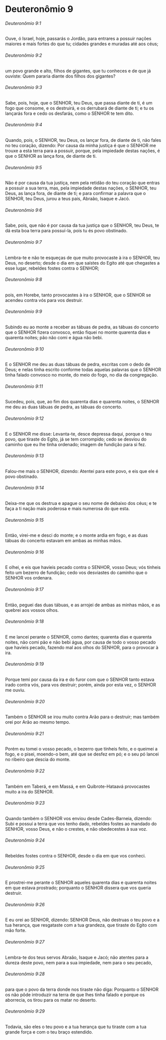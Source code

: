 # Deuteronômio 9

###### Deuteronômio 9:1

Ouve, ó Israel, hoje, passarás o Jordão, para entrares a possuir nações maiores e mais fortes do que tu; cidades grandes e muradas até aos céus;

###### Deuteronômio 9:2

um povo grande e alto, filhos de gigantes, que tu conheces e de que já ouviste: Quem pararia diante dos filhos dos gigantes?

###### Deuteronômio 9:3

Sabe, pois, hoje, que o SENHOR, teu Deus, que passa diante de ti, é um fogo que consome, e os destruirá, e os derrubará de diante de ti; e tu os lançarás fora e cedo os desfarás, como o SENHOR te tem dito.

###### Deuteronômio 9:4

Quando, pois, o SENHOR, teu Deus, os lançar fora, de diante de ti, não fales no teu coração, dizendo: Por causa da minha justiça é que o SENHOR me trouxe a esta terra para a possuir, porque, pela impiedade destas nações, é que o SENHOR as lança fora, de diante de ti.

###### Deuteronômio 9:5

Não é por causa da tua justiça, nem pela retidão do teu coração que entras a possuir a sua terra, mas, pela impiedade destas nações, o SENHOR, teu Deus, as lança fora, de diante de ti; e para confirmar a palavra que o SENHOR, teu Deus, jurou a teus pais, Abraão, Isaque e Jacó.

###### Deuteronômio 9:6

Sabe, pois, que não é por causa da tua justiça que o SENHOR, teu Deus, te dá esta boa terra para possuí-la, pois tu és povo obstinado.

###### Deuteronômio 9:7

Lembra-te e não te esqueças de que muito provocaste à ira o SENHOR, teu Deus, no deserto; desde o dia em que saístes do Egito até que chegastes a esse lugar, rebeldes fostes contra o SENHOR;

###### Deuteronômio 9:8

pois, em Horebe, tanto provocastes à ira o SENHOR, que o SENHOR se acendeu contra vós para vos destruir.

###### Deuteronômio 9:9

Subindo eu ao monte a receber as tábuas de pedra, as tábuas do concerto que o SENHOR fizera convosco, então fiquei no monte quarenta dias e quarenta noites; pão não comi e água não bebi.

###### Deuteronômio 9:10

E o SENHOR me deu as duas tábuas de pedra, escritas com o dedo de Deus; e nelas tinha escrito conforme todas aquelas palavras que o SENHOR tinha falado convosco no monte, do meio do fogo, no dia da congregação.

###### Deuteronômio 9:11

Sucedeu, pois, que, ao fim dos quarenta dias e quarenta noites, o SENHOR me deu as duas tábuas de pedra, as tábuas do concerto.

###### Deuteronômio 9:12

E o SENHOR me disse: Levanta-te, desce depressa daqui, porque o teu povo, que tiraste do Egito, já se tem corrompido; cedo se desviou do caminho que eu lhe tinha ordenado; imagem de fundição para si fez.

###### Deuteronômio 9:13

Falou-me mais o SENHOR, dizendo: Atentei para este povo, e eis que ele é povo obstinado.

###### Deuteronômio 9:14

Deixa-me que os destrua e apague o seu nome de debaixo dos céus; e te faça a ti nação mais poderosa e mais numerosa do que esta.

###### Deuteronômio 9:15

Então, virei-me e desci do monte; e o monte ardia em fogo, e as duas tábuas do concerto estavam em ambas as minhas mãos.

###### Deuteronômio 9:16

E olhei, e eis que havíeis pecado contra o SENHOR, vosso Deus; vós tínheis feito um bezerro de fundição; cedo vos desviastes do caminho que o SENHOR vos ordenara.

###### Deuteronômio 9:17

Então, peguei das duas tábuas, e as arrojei de ambas as minhas mãos, e as quebrei aos vossos olhos.

###### Deuteronômio 9:18

E me lancei perante o SENHOR, como dantes; quarenta dias e quarenta noites, não comi pão e não bebi água, por causa de todo o vosso pecado que havíeis pecado, fazendo mal aos olhos do SENHOR, para o provocar à ira.

###### Deuteronômio 9:19

Porque temi por causa da ira e do furor com que o SENHOR tanto estava irado contra vós, para vos destruir; porém, ainda por esta vez, o SENHOR me ouviu.

###### Deuteronômio 9:20

Também o SENHOR se irou muito contra Arão para o destruir; mas também orei por Arão ao mesmo tempo.

###### Deuteronômio 9:21

Porém eu tomei o vosso pecado, o bezerro que tínheis feito, e o queimei a fogo, e o pisei, moendo-o bem, até que se desfez em pó; e o seu pó lancei no ribeiro que descia do monte.

###### Deuteronômio 9:22

Também em Taberá, e em Massá, e em Quibrote-Hataavá provocastes muito a ira do SENHOR.

###### Deuteronômio 9:23

Quando também o SENHOR vos enviou desde Cades-Barneia, dizendo: Subi e possuí a terra que vos tenho dado, rebeldes fostes ao mandado do SENHOR, vosso Deus, e não o crestes, e não obedecestes à sua voz.

###### Deuteronômio 9:24

Rebeldes fostes contra o SENHOR, desde o dia em que vos conheci.

###### Deuteronômio 9:25

E prostrei-me perante o SENHOR aqueles quarenta dias e quarenta noites em que estava prostrado; porquanto o SENHOR dissera que vos queria destruir.

###### Deuteronômio 9:26

E eu orei ao SENHOR, dizendo: SENHOR Deus, não destruas o teu povo e a tua herança, que resgataste com a tua grandeza, que tiraste do Egito com mão forte.

###### Deuteronômio 9:27

Lembra-te dos teus servos Abraão, Isaque e Jacó; não atentes para a dureza deste povo, nem para a sua impiedade, nem para o seu pecado,

###### Deuteronômio 9:28

para que o povo da terra donde nos tiraste não diga: Porquanto o SENHOR os não pôde introduzir na terra de que lhes tinha falado e porque os aborrecia, os tirou para os matar no deserto.

###### Deuteronômio 9:29

Todavia, são eles o teu povo e a tua herança que tu tiraste com a tua grande força e com o teu braço estendido.

